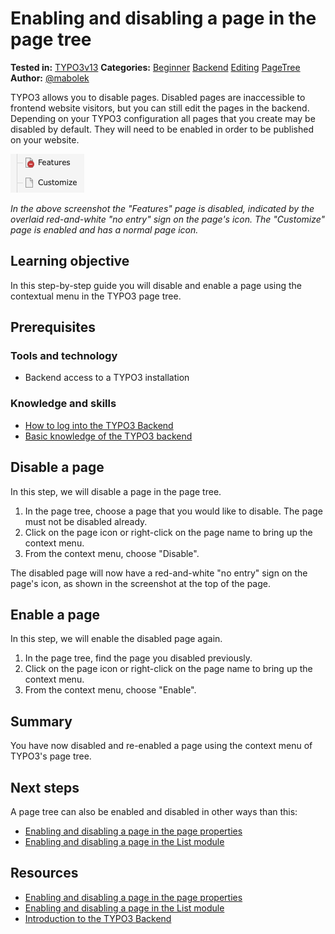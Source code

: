 # Enabling and disabling a page in the page tree

 **Tested in:** [TYPO3v13](/Tags/TYPO3v13.md) **Categories:** [Beginner](/Tags/Beginner.md) [Backend](/Tags/Backend.md) [Editing](/Tags/Editing.md) [PageTree](/Tags/PageTree.md) **Author:** [@mabolek](https://my.typo3.org/u/mabolek)

TYPO3 allows you to disable pages. Disabled pages are inaccessible to frontend website visitors, but you can still edit the pages in the backend. Depending on your TYPO3 configuration all pages that you create may be disabled by default. They will need to be enabled in order to be published on your website.

![Screenshot of the TYPO3 page tree with two pages named "Features" and "Customize". The first page's icon has a red circle with a white dash icon, while "Customize" has a plain document icon.](Images/EnablingAndDisablingAPageInThePageTree/EnabledAndDisabledPages.png)

*In the above screenshot the "Features" page is disabled, indicated by the overlaid red-and-white "no entry" sign on the page's icon. The "Customize" page is enabled and has a normal page icon.*

## Learning objective

In this step-by-step guide you will disable and enable a page using the contextual menu in the TYPO3 page tree.

## Prerequisites

### Tools and technology

* Backend access to a TYPO3 installation

### Knowledge and skills

* [How to log into the TYPO3 Backend](https://docs.typo3.org/permalink/t3start:backend-login)
* [Basic knowledge of the TYPO3 backend](https://docs.typo3.org/permalink/t3start:backend)

## Disable a page

In this step, we will disable a page in the page tree.

1. In the page tree, choose a page that you would like to disable. The page must not be disabled already.
2. Click on the page icon or right-click on the page name to bring up the context menu.
3. From the context menu, choose "Disable".

The disabled page will now have a red-and-white "no entry" sign on the page's icon, as shown in the screenshot at the top of the page.

## Enable a page

In this step, we will enable the disabled page again.

1. In the page tree, find the page you disabled previously.
2. Click on the page icon or right-click on the page name to bring up the context menu.
3. From the context menu, choose "Enable".

## Summary

You have now disabled and re-enabled a page using the context menu of TYPO3's page tree.

## Next steps

A page tree can also be enabled and disabled in other ways than this:

* [Enabling and disabling a page in the page properties](EnablingAndDisablingAPageInThePageProperties.md)
* [Enabling and disabling a page in the List module](EnablingAndDisablingAPageInTheListModule.md)

## Resources

* [Enabling and disabling a page in the page properties](EnablingAndDisablingAPageInThePageProperties.md)
* [Enabling and disabling a page in the List module](EnablingAndDisablingAPageInTheListModule.md)
* [Introduction to the TYPO3 Backend](https://docs.typo3.org/permalink/t3start:backend)
